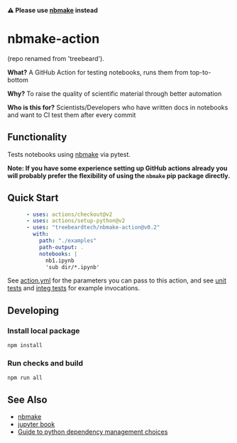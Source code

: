 **⚠️ Please use [nbmake](https://github.com/treebeardtech/nbmake) instead**

# nbmake-action

(repo renamed from 'treebeard').

**What?** A GitHub Action for testing notebooks, runs them from top-to-bottom

**Why?** To raise the quality of scientific material through better automation

**Who is this for?** Scientists/Developers who have written docs in notebooks and want to CI test them after every commit

## Functionality

Tests notebooks using [nbmake](https://github.com/treebeardtech/nbmake) via pytest.

**Note: If you have some experience setting up GitHub actions already you will probably prefer the flexibility of using the `nbmake` pip package directly.**

## Quick Start

```yaml
      - uses: actions/checkout@v2
      - uses: actions/setup-python@v2
      - uses: "treebeardtech/nbmake-action@v0.2"
        with:
          path: "./examples"
          path-output: .
          notebooks: |
            nb1.ipynb
            'sub dir/*.ipynb'
```

See [action.yml](action.yml) for the parameters you can pass to this action, and see [unit tests](.github/workflows/action_unit_test.yml) and [integ tests](.github/workflows/action_integration_test.yml) for example invocations.

## Developing

### Install local package
```
npm install
```

### Run checks and build
```
npm run all
```

## See Also

- [nbmake](https://github.com/treebeardtech/nbmake)
- [jupyter book](https://github.com/executablebooks/jupyter-book)
- [Guide to python dependency management choices](https://towardsdatascience.com/devops-for-data-science-making-your-python-project-reproducible-f55646e110fa)
